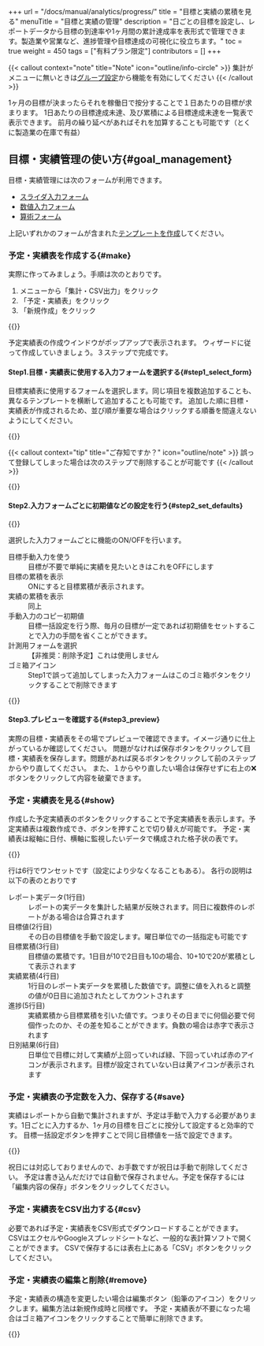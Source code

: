 +++
url = "/docs/manual/analytics/progress/"
title = "目標と実績の累積を見る"
menuTitle = "目標と実績の管理"
description = "日ごとの目標を設定し、レポートデータから目標の到達率や1ヶ月間の累計達成率を表形式で管理できます。製造業や営業など、進捗管理や目標達成の可視化に役立ちます。"
toc = true
weight = 450
tags = ["有料プラン限定"]
contributors = []
+++

{{< callout context="note" title="Note" icon="outline/info-circle" >}}
集計がメニューに無いときは[グループ設定](/docs/manual/initial-setting/setting-group/#optionalFunction)から機能を有効にしてください
{{< /callout >}}

1ヶ月の目標が決まったらそれを稼働日で按分することで１日あたりの目標が求まります。
1日あたりの目標達成未達、及び累積による目標達成未達を一覧表で表示できます。
前月の繰り延べがあればそれを加算することも可能です（とくに製造業の在庫で有益）

## 目標・実績管理の使い方{#goal_management}

目標・実績管理には次のフォームが利用できます。

- [スライダ入力フォーム](/docs/manual/initial-setting/template/digital/#slider)
- [数値入力フォーム](/docs/manual/initial-setting/template/digital/#commonNumber)
- [算術フォーム](/docs/manual/initial-setting/template/digital/#calc)

上記いずれかのフォームが含まれた[テンプレートを作成](/docs/manual/initial-setting/template/make/)してください。

### 予定・実績表を作成する{#make}

実際に作ってみましょう。手順は次のとおりです。

1. メニューから「集計・CSV出力」をクリック
1. 「予定・実績表」をクリック
1. 「新規作成」をクリック

{{<icatch filename="img/make" msg="予定実績表はレポートの結果（実績）と目標値（予定）を日別に比較する表です">}}

予定実績表の作成ウインドウがポップアップで表示されます。
ウィザードに従って作成していきましょう。３ステップで完成です。

#### Step1.目標・実績表に使用する入力フォームを選択する{#step1_select_form}

目標実績表に使用するフォームを選択します。同じ項目を複数追加することも、異なるテンプレートを横断して追加することも可能です。
追加した順に目標・実績表が作成されるため、並び順が重要な場合はクリックする順番を間違えないようにしてください。

{{<iTablet filename="img/mokuhyou1" msg="複数のテンプレートを横断して選択することも可能です" alice="ok">}}

{{< callout context="tip" title="ご存知ですか？" icon="outline/note" >}}
誤って登録してしまった場合は次のステップで削除することが可能です
{{< /callout >}}

{{<nextArrow>}}

#### Step2.入力フォームごとに初期値などの設定を行う{#step2_set_defaults}

{{<iTablet filename="img/mokuhyou2" msg="選択したデータ事に細かい設定が可能です。特に変更が不要であればそのままにしておきます" alice="ok">}}

選択した入力フォームごとに機能のON/OFFを行います。

<dl class="basic">
<dt>目標手動入力を使う</dt>
<dd>目標が不要で単純に実績を見たいときはこれをOFFにします</dd>
<dt>目標の累積を表示</dt>
<dd>ONにすると目標累積が表示されます。</dd>
<dt>実績の累積を表示</dt>
<dd>同上</dd>
<dt>手動入力のコピー初期値</dt>
<dd>目標一括設定を行う際、毎月の目標が一定であれば初期値をセットすることで入力の手間を省くことができます。</dd>
<dt>計測用フォームを選択</dt>
<dd>【非推奨：削除予定】これは使用しません</dd>
<dt>ゴミ箱アイコン</dt>
<dd>Step1で誤って追加してしまった入力フォームはこのゴミ箱ボタンをクリックすることで削除できます</dd>
</dl>

{{<nextArrow>}}

#### Step3.プレビューを確認する{#step3_preview}

実際の目標・実績表をその場でプレビューで確認できます。イメージ通りに仕上がっているか確認してください。
問題がなければ保存ボタンをクリックして目標・実績表を保存します。問題があれば戻るボタンをクリックして前のステップからやり直してください。
また、１からやり直したい場合は保存せずに右上の❌ボタンをクリックして内容を破棄できます。

### 予定・実績表を見る{#show}

作成した予定実績表のボタンをクリックすることで予定実績表を表示します。予定実績表は複数作成でき、ボタンを押すことで切り替えが可能です。
予定・実績表は縦軸に日付、横軸に監視したいデータで構成された格子状の表です。

{{<icatch filename="img/list" msg="予定実績表の完成">}}

行は6行でワンセットです（設定により少なくなることもある）。
各行の説明は以下の表のとおりです

<dl class="basic">
    <dt>レポート実データ(1行目)</dt>
    <dd>レポートの実データを集計した結果が反映されます。同日に複数件のレポートがある場合は合算されます</dd>
    <dt>目標値(2行目)</dt>
    <dd>その日の目標値を手動で設定します。曜日単位での一括指定も可能です</dd>
    <dt>目標累積(3行目)</dt>
    <dd>目標値の累積です。1日目が10で2日目も10の場合、10+10で20が累積として表示されます</dd>
    <dt>実績累積(4行目)</dt>
    <dd>1行目のレポート実データを累積した数値です。調整に値を入れると調整の値が0日目に追加されたとしてカウントされます</dd>
    <dt>進捗(5行目)</dt>
    <dd>実績累積から目標累積を引いた値です。つまりその日までに何個必要で何個作ったのか、その差を知ることができます。負数の場合は赤字で表示されます</dd>
    <dt>日別結果(6行目)</dt>
    <dd>日単位で目標に対して実績が上回っていれば緑、下回っていれば赤のアイコンが表示されます。目標が設定されていない日は黄アイコンが表示されます</dd>
</dl>

### 予定・実績表の予定数を入力、保存する{#save}

実績はレポートから自動で集計されますが、予定は手動で入力する必要があります。1日ごとに入力するか、1ヶ月の目標を日ごとに按分して設定すると効率的です。
目標一括設定ボタンを押すことで同じ目標値を一括で設定できます。

{{<icatch filename="img/batch" msg="予定実績表の「予定」を一括で指定します。土日は除外するといった指定も可能です"  alice="ok">}}

祝日には対応しておりませんので、お手数ですが祝日は手動で削除してください。
予定は書き込んだだけでは自動で保存されません。予定を保存するには「編集内容の保存」ボタンをクリックしてください。

### 予定・実績表をCSV出力する{#csv}

必要であれば予定・実績表をCSV形式でダウンロードすることができます。
CSVはエクセルやGoogleスプレッドシートなど、一般的な表計算ソフトで開くことができます。
CSVで保存するには表右上にある「CSV」ボタンをクリックしてください。

### 予定・実績表の編集と削除{#remove}

予定・実績表の構造を変更したい場合は編集ボタン（鉛筆のアイコン）をクリックします。編集方法は新規作成時と同様です。
予定・実績表が不要になった場合はゴミ箱アイコンをクリックすることで簡単に削除できます。

{{<icatch filename="img/edit" msg="修正はあまり使う機会はないかもですね" alice="ok">}}
